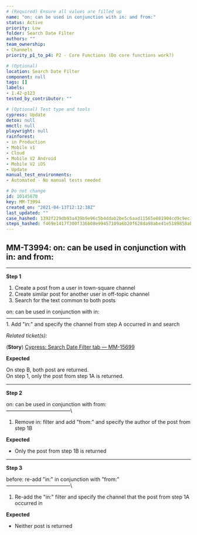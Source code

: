 ```yaml
---
# (Required) Ensure all values are filled up
name: "on: can be used in conjunction with in: and from:"
status: Active
priority: Low
folder: Search Date Filter
authors: ""
team_ownership:
- Channels
priority_p1_to_p4: P2 - Core Functions (Do core functions work?)

# (Optional)
location: Search Date Filter
component: null
tags: []
labels:
- 1.42-p123
tested_by_contributor: ""

# (Optional) Test type and tools
cypress: Update
detox: null
mmctl: null
playwright: null
rainforest:
- in Production
- Mobile v1
- Cloud
- Mobile V2 Android
- Mobile V2 iOS
- Update
manual_test_environments:
- Automated - No manual tests needed

# Do not change
id: 10145670
key: MM-T3994
created_on: "2021-04-13T12:12:38Z"
last_updated: ""
case_hashed: 1392f229db93a439b9e96c5b4ddab2be5c6aad11565e081904cd9c9ec17b5d0f3143ddfeb52ad85d57efaf7948fca2a2
steps_hashed: f469e1417f300f336b08e99457109a6b20f628da98abe41e5189858ab319311dfd633e17507d4d075a6ae515244bd4d1
---
```


<!-- (Auto-generated) Based on frontmatter's "key" and "name" -->

## MM-T3994: on: can be used in conjunction with in: and from:

---

**Step 1**

1. Create a post from a user in town-square channel
2. Create similar post for another user in off-topic channel
3. Search for the text common to both posts

on: can be used in conjunction with in:\
–––––––––––––––––––––––––\
1\. Add "in:" and specify the channel from step A occurred in and search

_Related ticket(s):_

(**Story**) [Cypress: Search Date Filter tab — MM-15699](https://mattermost.atlassian.net/browse/MM-15699)

**Expected**

On step B, both post are returned.\
On step 1, only the post from step 1A is returned.

---

**Step 2**

on: can be used in conjunction with from:\
–––––––––––––––––––––––––\\

1. Remove in: filter and add "from:" and specify the author of the post from step 1B

**Expected**

- Only the post from step 1B is returned

---

**Step 3**

before: re-add "in:" in conjunction with "from:"\
–––––––––––––––––––––––––\\

1. Re-add the "in:" filter and specify the channel that the post from step 1A occurred in

**Expected**

- Neither post is returned
